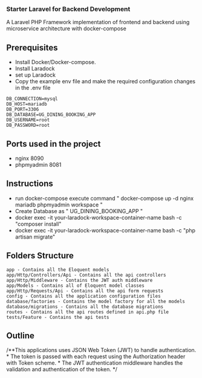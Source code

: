 ### Starter Laravel for Backend Development 

A Laravel PHP Framework implementation of frontend and backend using microservice architecture with docker-compose

## Prerequisites 

* Install Docker/Docker-compose.
* Install Laradock
* set up Laradock 
* Copy the example env file and make the required configuration changes in the .env file
```
DB_CONNECTION=mysql
DB_HOST=mariadb
DB_PORT=3306
DB_DATABASE=UG_DINING_BOOKING_APP
DB_USERNAME=root
DB_PASSWORD=root
```

## Ports used in the project

* nginx	  8090
* phpmyadmin	8081

## Instructions

* run docker-compose execute command " docker-compose up -d nginx mariadb phpmyadmin workspace "
* Create Database as " UG_DINING_BOOKING_APP "
* docker exec -it your-laradock-workspace-container-name bash -c "composer install"
* docker exec -it your-laradock-workspace-container-name bash -c "php artisan migrate"
  
## Folders Structure
```
app - Contains all the Eloquent models
app/Http/Controllers/Api - Contains all the api controllers
app/Http/Middleware - Contains the JWT auth middleware
app/Models - Contains all of Eloquent model classes 
app/Http/Requests/Api - Contains all the api form requests
config - Contains all the application configuration files
database/factories - Contains the model factory for all the models
database/migrations - Contains all the database migrations
routes - Contains all the api routes defined in api.php file
tests/Feature - Contains the api tests

```
## Outline

/**This applications uses JSON Web Token (JWT) to handle authentication.
     * The token is passed with each request using the Authorization header with Token scheme.
     * The JWT authentication middleware handles the validation and authentication of the token.
     */




